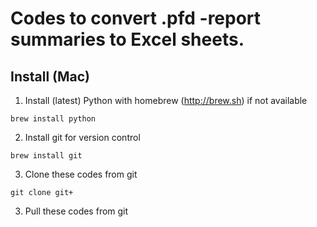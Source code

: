 # Codes to convert .pfd -report summaries to Excel sheets.
## Install (Mac)
1. Install (latest) Python with homebrew (http://brew.sh) if not available
```console
brew install python
```
2. Install git for version control
```console
brew install git
```
3. Clone these codes from git
```console
git clone git+
```
3. Pull these codes from git
```console

```


## 
